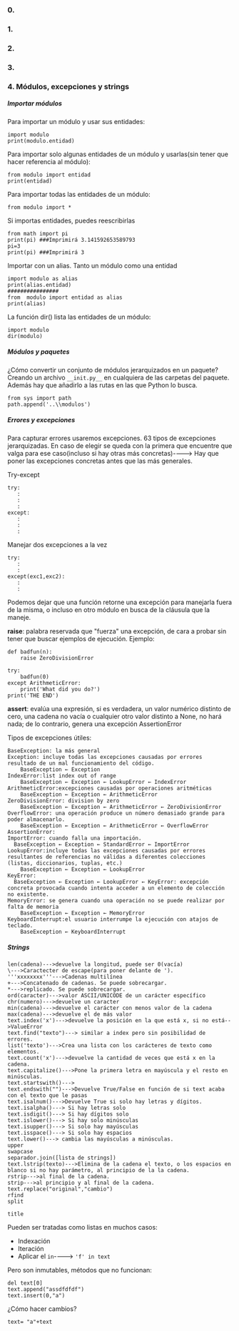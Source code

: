 ### 0.
### 1.
### 2.
### 3.

### 4. Módulos, excepciones y strings
##### Importar módulos
Para importar un módulo y usar sus entidades:
~~~
import modulo
print(modulo.entidad)
~~~

Para importar solo algunas entidades de un módulo y usarlas(sin tener que hacer referencia al módulo):
~~~
from modulo import entidad
print(entidad)
~~~

Para importar todas las entidades de un módulo:
~~~
from modulo import *
~~~

Si importas entidades, puedes reescribirlas
~~~
from math import pi
print(pi) ###Imprimirá 3.141592653589793
pi=3
print(pi) ###Imprimirá 3
~~~

Importar con un alias. Tanto un módulo como una entidad
~~~
import modulo as alias
print(alias.entidad)
################
from  modulo import entidad as alias
print(alias)
~~~

La función dir() lista las entidades de un módulo:
~~~
import modulo
dir(modulo)
~~~

##### Módulos y paquetes
¿Cómo convertir un conjunto de módulos jerarquizados en un paquete? Creando un archivo `__init.py__` en cualquiera de las carpetas del paquete. Además hay que añadirlo a las rutas en las que Python lo busca.
~~~
from sys import path
path.append('..\\modulos')
~~~

##### Errores y excepciones
Para capturar errores usaremos excepciones. 63 tipos de excepciones jerarquizadas. En caso de elegir se queda con la primera que encuentre que valga para ese caso(incluso si hay otras más concretas)----> Hay que poner las excepciones concretas antes que las más generales.

Try-except
~~~
try:
   :
   :
   :
except:
   :
   :
   :
~~~

Manejar dos excepciones a la vez
~~~
try:
   :
   :
except(exc1,exc2):
   :
   :
~~~

Podemos dejar que una función retorne una excepción para manejarla fuera de la misma, o incluso en otro módulo en busca de la cláusula que la maneje.

**raise**: palabra reservada que "fuerza" una excepción, de cara a probar sin tener que buscar ejemplos de ejecución. Ejemplo:
~~~
def badfun(n):
	raise ZeroDivisionError

try:
	badfun(0)
except ArithmeticError:
	print('What did you do?')
print('THE END')
~~~

**assert**: evalúa una expresión, si es verdadera, un valor numérico distinto de cero, una cadena no vacía o cualquier otro valor distinto a None, no hará nada; de lo contrario, genera una excepción AssertionError


Tipos de excepciones útiles:
~~~
BaseException: la más general
Exception: incluye todas las excepciones causadas por errores resultado de un mal funcionamiento del código.
    BaseException ← Exception
IndexError:list index out of range
    BaseException ← Exception ← LookupError ← IndexError
ArithmeticError:excepciones causadas por operaciones aritméticas  
    BaseException ← Exception ← ArithmeticError
ZeroDivisionError: division by zero
    BaseException ← Exception ← ArithmeticError ← ZeroDivisionError
OverflowError: una operación produce un número demasiado grande para poder almacenarlo.
    BaseException ← Exception ← ArithmeticError ← OverflowError
AssertionError:
ImportError: cuando falla una importación.
  BaseException ← Exception ← StandardError ← ImportError
LookupError:incluye todas las excepciones causadas por errores resultantes de referencias no válidas a diferentes colecciones (listas, diccionarios, tuplas, etc.)
    BaseException ← Exception ← LookupError
KeyError:
  BaseException ← Exception ← LookupError ← KeyError: excepción concreta provocada cuando intenta acceder a un elemento de colección no existente.
MemoryError: se genera cuando una operación no se puede realizar por falta de memoria
    BaseException ← Exception ← MemoryError
KeyboardInterrupt:el usuario interrumpe la ejecución con atajos de teclado.
    BaseException ← KeyboardInterrupt    
~~~

##### Strings
~~~
len(cadena)--->devuelve la longitud, puede ser 0(vacía)
\--->Caractecter de escape(para poner delante de ').
'''xxxxxxxx'''--->Cadenas multilínea
+--->Concatenado de cadenas. Se puede sobrecargar.
*--->replicado. Se puede sobrecargar.
ord(caracter)--->valor ASCII/UNICODE de un carácter específico
chr(numero)--->devuelve un caracter
min(cadena)--->devuelve el carácter con menos valor de la cadena
max(cadena)--->devuelve el de más valor
text.index('x')--->devuelve la posición en la que está x, si no está-->ValueError
text.find("texto")---> similar a index pero sin posibilidad de errores.
list('texto')--->Crea una lista con los carácteres de texto como elementos.
text.count('x')--->devuelve la cantidad de veces que está x en la cadena.
text.capitalize()--->Pone la primera letra en mayúscula y el resto en minúsculas.
text.startswith()--->
text.endswith("")--->Devuelve True/False en función de si text acaba con el texto que le pasas
text.isalnum()--->Devuelve True si solo hay letras y dígitos.
text.isalpha()---> Si hay letras solo
text.isdigit()---> Si hay dígitos solo
text.islower()---> Si hay solo minúsculas
text.isupper()---> Si solo hay mayúsculas
text.isspace()---> Si solo hay espacios
text.lower()---> cambia las mayúsculas a minúsculas.
upper
swapcase
separador.join([lista de strings])
text.lstrip(texto)--->Elimina de la cadena el texto, o los espacios en blanco si no hay parámetro, al principio de la la cadena.
rstrip--->al final de la cadena.
strip--->al principio y al final de la cadena.
text.replace("original","cambio")
rfind
split

title
~~~

Pueden ser tratadas como listas en muchos casos:
  - Indexación
  - Iteración
  - Aplicar el `in`----> `'f' in text`

Pero son inmutables, métodos que no funcionan:
~~~
del text[0]
text.append("assdfdfdf")
text.insert(0,"a")
~~~

¿Cómo hacer cambios?
~~~
text= "a"+text
~~~
